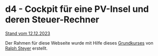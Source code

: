 # d4 - Cockpit für eine PV-Insel und deren Steuer-Rechner
[Stand vom 12.12.2023](https://github.com/grasmax/d4/blob/main/Doc/20231212.jpg)

Der Rahmen für diese Webseite wurde mit Hilfe dieses [Grundkurses](https://www.linkedin.com/learning/django-grundkurs) von [Ralph Steyer](rjs.de) erstellt. 

